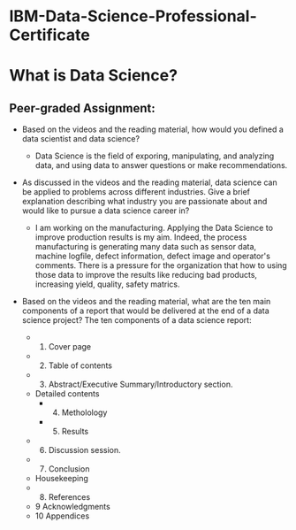 # IBM-Data-Science-Professional-Certificate

# What is Data Science?
## Peer-graded Assignment:
  - Based on the videos and the reading material, how would you defined a data scientist and data science?
     - Data Science is the field of exporing, manipulating, and analyzing data, and using data to answer questions or make recommendations.
     
     
  - As discussed in the videos and the reading material, data science can be applied to problems across different industries. Give a brief explanation describing what industry you are passionate about and would like to pursue a data science career in?
     - I am working on the manufacturing. Applying the Data Science to improve production results is my aim. Indeed, the process manufacturing is generating many data such as sensor data, machine logfile, defect information, defect image and operator's comments. There is a pressure for the organization that how to using those data to improve the results like reducing bad products, increasing yield, quality, safety matrics.
     
     
  - Based on the videos and the reading material, what are the ten main components of a report that would be delivered at the end of a data science project?
  The ten components of a data science report:
    - 1. Cover page
    - 2. Table of contents
    - 3. Abstract/Executive Summary/Introductory section.
    - Detailed contents
      - 4. Metholology
      - 5. Results
    - 6. Discussion session.
    - 7. Conclusion
    - Housekeeping
    - 8. References
    - 9 Acknowledgments
    - 10 Appendices
  
